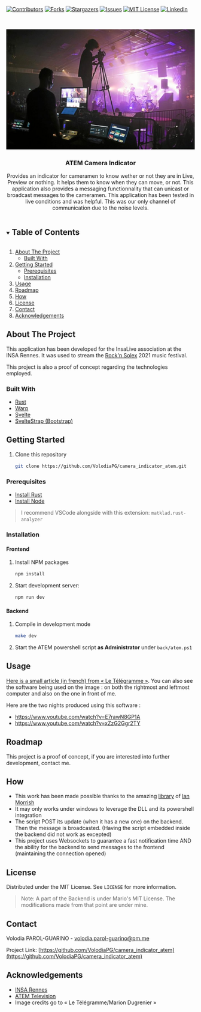 <!-- PROJECT SHIELDS -->
<!--
*** I'm using markdown "reference style" links for readability.
*** Reference links are enclosed in brackets [ ] instead of parentheses ( ).
*** See the bottom of this document for the declaration of the reference variables
*** for contributors-url, forks-url, etc. This is an optional, concise syntax you may use.
*** https://www.markdownguide.org/basic-syntax/#reference-style-links
-->
[![Contributors][contributors-shield]][contributors-url]
[![Forks][forks-shield]][forks-url]
[![Stargazers][stars-shield]][stars-url]
[![Issues][issues-shield]][issues-url]
[![MIT License][license-shield]][license-url]
[![LinkedIn][linkedin-shield]][linkedin-url]



<!-- PROJECT LOGO -->
<br />
<p align="center">
  <a href="https://github.com/VolodiaPG/camera_indicator_atem">
    <img src="image.jpg" alt="Le Télégramme/Marion Dugrenier">
  </a>

  <h3 align="center">ATEM Camera Indicator</h3>

  <p align="center">
    Provides an indicator for cameramen to know wether or not they are in Live, Preview or nothing. It helps them to know when they can move, or not. This application also provides a messaging functionnality that can unicast or broadcast messages to the cameramen.
    This application has been tested in live conditions and was helpful. This was our only channel of communication due to the noise levels.
    <!-- <br />
    <a href="https://github.com/VolodiaPG/camera_indicator_atem"><strong>Explore the docs »</strong></a>
    <br />
    <br />
    <a href="https://github.com/VolodiaPG/camera_indicator_atem">View Demo</a>
    ·
    <a href="https://github.com/VolodiaPG/camera_indicator_atem/issues">Report Bug</a>
    ·
    <a href="https://github.com/VolodiaPG/camera_indicator_atem/issues">Request Feature</a> -->
  </p>
</p>



<!-- TABLE OF CONTENTS -->
<details open="open">
  <summary><h2 style="display: inline-block">Table of Contents</h2></summary>
  <ol>
    <li>
      <a href="#about-the-project">About The Project</a>
      <ul>
        <li><a href="#built-with">Built With</a></li>
      </ul>
    </li>
    <li>
      <a href="#getting-started">Getting Started</a>
      <ul>
        <li><a href="#prerequisites">Prerequisites</a></li>
        <li><a href="#installation">Installation</a></li>
      </ul>
    </li>
    <li><a href="#usage">Usage</a></li>
    <li><a href="#roadmap">Roadmap</a></li>
    <li><a href="#how">How</a></li>
    <!-- <li><a href="#contributing">Contributing</a></li> -->
    <li><a href="#license">License</a></li>
    <li><a href="#contact">Contact</a></li>
    <li><a href="#acknowledgements">Acknowledgements</a></li>
  </ol>
</details>



<!-- ABOUT THE PROJECT -->
## About The Project

This application has been developed for the InsaLive association at the INSA Rennes. It was used to stream the [Rock'n Solex](https://rocknsolex.fr/) 2021 music festival.

This project is also a proof of concept regarding the technologies employed.


### Built With

* [Rust](https://www.rust-lang.org/)
* [Warp](https://github.com/seanmonstar/warp)
* [Svelte](https://svelte.dev/)
* [SvelteStrap (Bootstrap)](https://sveltestrap.js.org/)



<!-- GETTING STARTED -->
## Getting Started

1. Clone this repository
   ```sh
   git clone https://github.com/VolodiaPG/camera_indicator_atem.git
   ```

### Prerequisites

* [Install Rust](https://www.rust-lang.org/tools/install)
* [Install Node](https://nodejs.org/en/download/)

> I recommend VSCode alongside with this extension: `matklad.rust-analyzer` 


### Installation

#### Frontend
1. Install NPM packages
   ```sh
   npm install
   ```
2. Start development server:
   ```sh
   npm run dev
   ```

#### Backend

1. Compile in development mode
   ```sh
   make dev
   ```
2. Start the ATEM powershell script **as Administrator** under `back/atem.ps1`



<!-- USAGE EXAMPLES -->
## Usage

[Here is a small article (in french) from « Le Télégramme »](https://www.letelegramme.fr/ille-et-vilaine/rennes/festival-dans-les-coulisses-du-rock-n-solex-2021-en-ligne-16-05-2021-12750646.php). You can also see the software being used on the image : on both the rightmost and leftmost computer and also on the one in front of me.

Here are the two nights produced using this software :
* <https://www.youtube.com/watch?v=E7rawN8GP1A>
* <https://www.youtube.com/watch?v=xZzG2Ggr2TY>



<!-- ROADMAP -->
## Roadmap

This project is a proof of concept, if you are interested into further development, contact me.

## How

* This work has been made possible thanks to the amazing [library](https://ianmorrish.wordpress.com/v-ise/atem/) of [Ian Morrish](https://ianmorrish.wordpress.com/about/)
* It may only works under windows to leverage the DLL and its powershell integration
* The script POST its update (when it has a new one) on the backend. Then the message is broadcasted. (Having the script embedded inside the backend did not work as excepted)
* This project uses Websockets to guarantee a fast notification time AND the ability for the backend to send messages to the frontend (maintaining the connection opened)

<!-- CONTRIBUTING
## Contributing

Contributions are what make the open source community such an amazing place to be learn, inspire, and create. Any contributions you make are **greatly appreciated**.

1. Fork the Project
2. Create your Feature Branch (`git checkout -b feature/AmazingFeature`)
3. Commit your Changes (`git commit -m 'Add some AmazingFeature'`)
4. Push to the Branch (`git push origin feature/AmazingFeature`)
5. Open a Pull Request -->



<!-- LICENSE -->
## License

Distributed under the MIT License. See `LICENSE` for more information.

> Note: A part of the Backend is under Mario's MIT License. The modifications made from that point are under mine.



<!-- CONTACT -->
## Contact

Volodia PAROL-GUARINO - volodia.parol-guarino@pm.me

Project Link: [https://github.com/VolodiaPG/camera_indicator_atem](https://github.com/VolodiaPG/camera_indicator_atem)



<!-- ACKNOWLEDGEMENTS -->
## Acknowledgements

* [INSA Rennes](https://www.insa-rennes.fr/)
* [ATEM Television](https://www.blackmagicdesign.com/products/atemtelevisionstudio)
* Image credits go to « Le Télégramme/Marion Dugrenier »




<!-- MARKDOWN LINKS & IMAGES -->
<!-- https://www.markdownguide.org/basic-syntax/#reference-style-links -->
[contributors-shield]: https://img.shields.io/github/contributors/VolodiaPG/camera_indicator_atem.svg?style=for-the-badge
[contributors-url]: https://github.com/VolodiaPG/camera_indicator_atem/graphs/contributors
[forks-shield]: https://img.shields.io/github/forks/VolodiaPG/camera_indicator_atem.svg?style=for-the-badge
[forks-url]: https://github.com/VolodiaPG/camera_indicator_atem/network/members
[stars-shield]: https://img.shields.io/github/stars/VolodiaPG/camera_indicator_atem.svg?style=for-the-badge
[stars-url]: https://github.com/VolodiaPG/camera_indicator_atem/stargazers
[issues-shield]: https://img.shields.io/github/issues/VolodiaPG/camera_indicator_atem.svg?style=for-the-badge
[issues-url]: https://github.com/VolodiaPG/camera_indicator_atem/issues
[license-shield]: https://img.shields.io/github/license/VolodiaPG/camera_indicator_atem.svg?style=for-the-badge
[license-url]: https://github.com/VolodiaPG/camera_indicator_atem/blob/master/LICENSE
[linkedin-shield]: https://img.shields.io/badge/-LinkedIn-black.svg?style=for-the-badge&logo=linkedin&colorB=555
[linkedin-url]: https://www.linkedin.com/in/volodia-parol-guarino/
